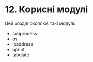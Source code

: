 # 12. Корисні модулі

Цей розділ охоплює такі модулі:

* subprocess
* os
* ipaddress
* pprint
* tabulate
